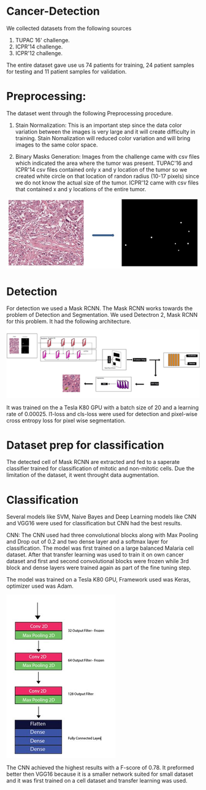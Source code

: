 # Cancer-Detection

We collected datasets from the following sources
1. TUPAC 16' challenge.
2. ICPR'14 challenge.
3. ICPR'12 challenge.

The entire dataset gave use us 74 patients for training, 24 patient samples for testing and 11 patient samples for validation.

# Preprocessing:
The dataset went through the following Preprocessing procedure.
1. Stain Normalization:
  This is an important step since the data color variation between the images is very large and it will create difficulty in training. Stain Nomalization will reduced color variation and will bring images to the same color space.

2. Binary Masks Generation:
   Images from the challenge came with csv files which indicated the area where the tumor was present. TUPAC'16 and ICPR'14 csv files contained only x and y location of the tumor so we created white circle on that location of randon radius (10-17 pixels) since we do not know the actual size of the tumor. ICPR'12 came with csv files that contained x and y locations of the entire tumor.
   
![Binary Image](https://github.com/ahsan44411/Cancer-Detection/blob/master/Circular%20Binary%20Masks.JPG)


# Detection
For detection we used a Mask RCNN. The Mask RCNN works towards the problem of Detection and Segmentation. We used Detectron 2, Mask RCNN for this problem. It had the following architecture. 

![Binary Image](https://github.com/ahsan44411/Cancer-Detection/blob/master/Mask%20RCNN.JPG)


It was trained on the a Tesla K80 GPU with a batch size of 20 and a learning rate of 0.00025. l1-loss and cls-loss were used for detection and pixel-wise cross entropy loss for pixel wise segmentation.

# Dataset prep for classification
The detected cell of Mask RCNN are extracted and fed to a saperate classifier trained for classification of mitotic and non-mitotic cells. Due the limitation of the dataset, it went throught data augmentation.

# Classification
Several models like SVM, Naive Bayes and Deep Learning models like CNN and VGG16 were used for classification but CNN had the best results.

CNN:
The CNN used had three convolutional blocks along with Max Pooling and Drop out of 0.2 and two dense layer and a softmax layer for classification. 
The model was first trained on a large balanced Malaria cell dataset. After that transfer learning was used to train it on own cancer dataset and first and second convolutional blocks were frozen while 3rd block and dense layers were trained again as part of the fine tuning step.

The model was trained on a Tesla K80 GPU, Framework used was Keras, optimizer used was Adam.

![Binary Image](https://github.com/ahsan44411/Cancer-Detection/blob/master/CNN.JPG)


The CNN achieved the highest results with a F-score of 0.78. It preformed better then VGG16 because it is a smaller network suited for small dataset and it was first trained on a cell dataset and transfer learning was used.


